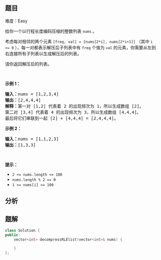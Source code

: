 
## 题目
难度：Easy
<p>给你一个以行程长度编码压缩的整数列表 <code>nums</code> 。</p>

<p>考虑每对相邻的两个元素 <code>[freq, val] = [nums[2*i], nums[2*i+1]]</code> （其中 <code>i >= 0</code> ），每一对都表示解压后子列表中有 <code>freq</code> 个值为 <code>val</code> 的元素，你需要从左到右连接所有子列表以生成解压后的列表。</p>

<p>请你返回解压后的列表。</p>

<p> </p>

<p><strong>示例 1：</strong></p>

<pre>
<strong>输入：</strong>nums = [1,2,3,4]
<strong>输出：</strong>[2,4,4,4]
<strong>解释：</strong>第一对 [1,2] 代表着 2 的出现频次为 1，所以生成数组 [2]。
第二对 [3,4] 代表着 4 的出现频次为 3，所以生成数组 [4,4,4]。
最后将它们串联到一起 [2] + [4,4,4] = [2,4,4,4]。</pre>

<p><strong>示例 2：</strong></p>

<pre>
<strong>输入：</strong>nums = [1,1,2,3]
<strong>输出：</strong>[1,3,3]
</pre>

<p> </p>

<p><strong>提示：</strong></p>

<ul>
	<li><code>2 <= nums.length <= 100</code></li>
	<li><code>nums.length % 2 == 0</code></li>
	<li><code>1 <= nums[i] <= 100</code></li>
</ul>

## 分析

## 题解
```cpp
class Solution {
public:
    vector<int> decompressRLElist(vector<int>& nums) {

    }
};
```